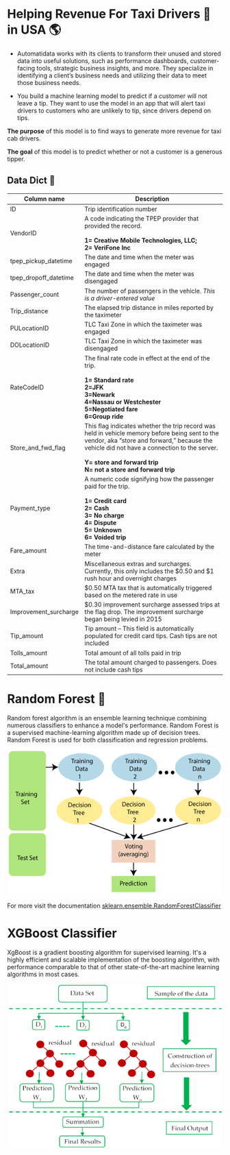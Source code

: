 # Helping Revenue For Taxi Drivers 🚕 in USA 🌎

* Automatidata works with its clients to transform their unused and stored data into useful solutions, such as performance dashboards, customer-facing tools, strategic business insights, and more. They specialize in identifying a client’s business needs and utilizing their data to meet those business needs. 

* You build a machine learning model to predict if a customer will not leave a tip. They want to use the model in an app that will alert taxi drivers to customers who are unlikely to tip, since drivers depend on tips.

**The purpose** of this model is to find ways to generate more revenue for taxi cab drivers.  
  
**The goal** of this model is to predict whether or not a customer is a generous tipper.

## Data Dict 📝

| Column name | Description |
| --- | --- |
| ID | Trip identification number |
| VendorID | A code indicating the TPEP provider that provided the record. <br> <br> **1= Creative Mobile Technologies, LLC; <br> 2= VeriFone Inc** |
| tpep_pickup_datetime | The date and time when the meter was engaged |
| tpep_dropoff_datetime |The date and time when the meter was disengaged |
| Passenger_count | The number of passengers in the vehicle. *This is a driver-entered value* |
| Trip_distance | The elapsed trip distance in miles reported by the taximeter |
| PULocationID | TLC Taxi Zone in which the taximeter was engaged |
| DOLocationID | TLC Taxi Zone in which the taximeter was disengaged |
| RateCodeID | The final rate code in effect at the end of the trip. <br><br> **1= Standard rate<br>2=JFK <br> 3=Newark <br> 4=Nassau or Westchester <br> 5=Negotiated fare <br> 6=Group ride**|
| Store_and_fwd_flag | This flag indicates whether the trip record was held in vehicle memory before being sent to the vendor, aka “store and forward,” because the vehicle did not have a connection to the server.<br><br>**Y= store and forward trip <br>N= not a store and forward trip** |
| Payment_type | A numeric code signifying how the passenger paid for the trip. <br><br>**1= Credit card <br>2= Cash<br> 3= No charge <br>4= Dispute<br> 5= Unknown<br> 6= Voided trip** |
| Fare_amount | The time-and-distance fare calculated by the meter |
| Extra | Miscellaneous extras and surcharges. Currently, this only includes the $0.50 and $1 rush hour and overnight charges |
| MTA_tax | $0.50 MTA tax that is automatically triggered based on the metered rate in use |
| Improvement_surcharge | $0.30 improvement surcharge assessed trips at the flag drop. The improvement surcharge began being levied in 2015 |
| Tip_amount | Tip amount – This field is automatically populated for credit card  tips. Cash tips are not included |
| Tolls_amount | Total amount of all tolls paid in trip |
| Total_amount | The total amount charged to passengers. Does not include cash tips |

# Random Forest 🌳

Random forest algorithm is an ensemble learning technique combining numerous classifiers to enhance a model's performance. Random Forest is a supervised machine-learning algorithm made up of decision trees. Random Forest is used for both classification and regression problems.

![RandomForest](https://github.com/sagarv2522/help-taxi-driver/blob/main/image/random-forest-algorithm.png)
 <br>
  <br>
For more visit the documentation [sklearn.ensemble.RandomForestClassifier](https://scikitlearn.org/stable/modules/generated/sklearn.ensemble.RandomForestClassifier.html#sklearn.ensemble.RandomForestClassifier)

# XGBoost Classifier

XgBoost is a gradient boosting algorithm for supervised learning. It's a highly efficient and scalable implementation of the boosting algorithm, with performance comparable to that of other state-of-the-art machine learning algorithms in most cases.

![XGBoost](https://github.com/sagarv2522/help-taxi-driver/blob/main/image/image-xgboost.png)

